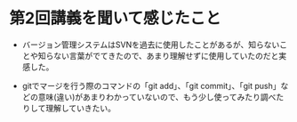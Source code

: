 # 第2回講義を聞いて感じたこと
- バージョン管理システムはSVNを過去に使用したことがあるが、知らないことや知らない言葉がでてきたので、あまり理解せずに使用していたのだと実感した。

- gitでマージを行う際のコマンドの「git add」、「git commit」、「git push」などの意味(違い)があまりわかっていないので、もう少し使ってみたり調べたりして理解していきたい。
